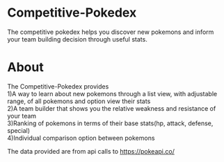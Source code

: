 # Competitive-Pokedex

The competitive pokedex helps you discover new pokemons and inform your team building decision through useful stats.

# About  
The Competitive-Pokedex provides  
1)A way to learn about new pokemons through a list view, with adjustable range, of all pokemons and option view their stats  
2)A team builder that shows you the relative weakness and resistance of your team  
3)Ranking of pokemons in terms of their base stats(hp, attack, defense, special)  
4)Individual comparison option between pokemons  


The data provided are from api calls to https://pokeapi.co/




